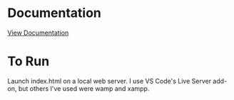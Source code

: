 # Documentation 
[View Documentation](https://matthewklich.com/ootw)

# To Run
Launch index.html on a local web server. I use VS Code's Live Server add-on, but others I've used were wamp and xampp. 